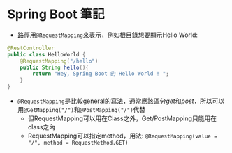 # Spring Boot 筆記

- 路徑用```@RequestMapping```來表示，例如根目錄想要顯示Hello World:
```java
@RestController
public class HelloWorld {
	@RequestMapping("/hello")
	public String hello(){
		return "Hey, Spring Boot 的 Hello World ! ";
	}
}
```

- ```@RequestMapping```是比較general的寫法，通常應該區分*get*和*post*，所以可以用```@GetMapping("/")```和```@PostMapping("/")```代替
    - 但RequestMapping可以用在Class之外，Get/PostMapping只能用在class之內
    - RequestMapping可以指定method，用法: ```@RequestMapping(value = "/", method = RequestMethod.GET)```
    
